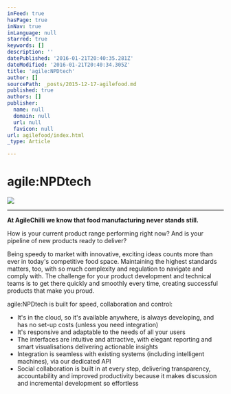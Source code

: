 ```yaml
---
inFeed: true
hasPage: true
inNav: true
inLanguage: null
starred: true
keywords: []
description: ''
datePublished: '2016-01-21T20:40:35.281Z'
dateModified: '2016-01-21T20:40:34.305Z'
title: 'agile:NPDtech'
author: []
sourcePath: _posts/2015-12-17-agilefood.md
published: true
authors: []
publisher:
  name: null
  domain: null
  url: null
  favicon: null
url: agilefood/index.html
_type: Article

---
```

# agile:NPDtech
![](https://s3-us-west-2.amazonaws.com/the-grid-img/p/149c965b27a6428163d02d2b3ce8cbff3e70ff8e.png)

****

**At AgileChilli we know that food manufacturing never stands still.**

How is your current product range performing right now? And is your pipeline of new products ready to deliver?

Being speedy to market with innovative, exciting ideas counts more than ever in today's competitive food space. Maintaining the highest standards matters, too, with so much complexity and regulation to navigate and comply with. The challenge for your product development and technical teams is to get there quickly and smoothly every time, creating successful products that make you proud.

agile:NPDtech is built for speed, collaboration and control:

* It's in the cloud, so it's available anywhere, is always developing, and has no set-up costs (unless you need integration) 
* It's responsive and adaptable to the needs of all your users
* The interfaces are intuitive and attractive, with elegant reporting and smart visualisations delivering actionable insights
* Integration is seamless with existing systems (including intelligent machines), via our dedicated API
* Social collaboration is built in at every step, delivering transparency, accountability and improved productivity because it makes discussion and incremental development so effortless